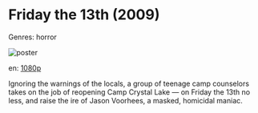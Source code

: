 # Friday the 13th (2009)

Genres: horror

![poster](http://image.tmdb.org/t/p/w500/ewNYItHBmxHj3IEDhj1VnnLoTmb.jpg)

en:
  [1080p](magnet:?xt=urn:btih:8C7879183E1EFB7A52448E6DAF500493BA0B34B7&tr=udp://glotorrents.pw:6969/announce&tr=udp://tracker.opentrackr.org:1337/announce&tr=udp://torrent.gresille.org:80/announce&tr=udp://tracker.openbittorrent.com:80&tr=udp://tracker.coppersurfer.tk:6969&tr=udp://tracker.leechers-paradise.org:6969&tr=udp://p4p.arenabg.ch:1337&tr=udp://tracker.internetwarriors.net:1337)
  


Ignoring the warnings of the locals, a group of teenage camp counselors takes on the job of reopening Camp Crystal Lake — on Friday the 13th no less, and raise the ire of Jason Voorhees, a masked, homicidal maniac.